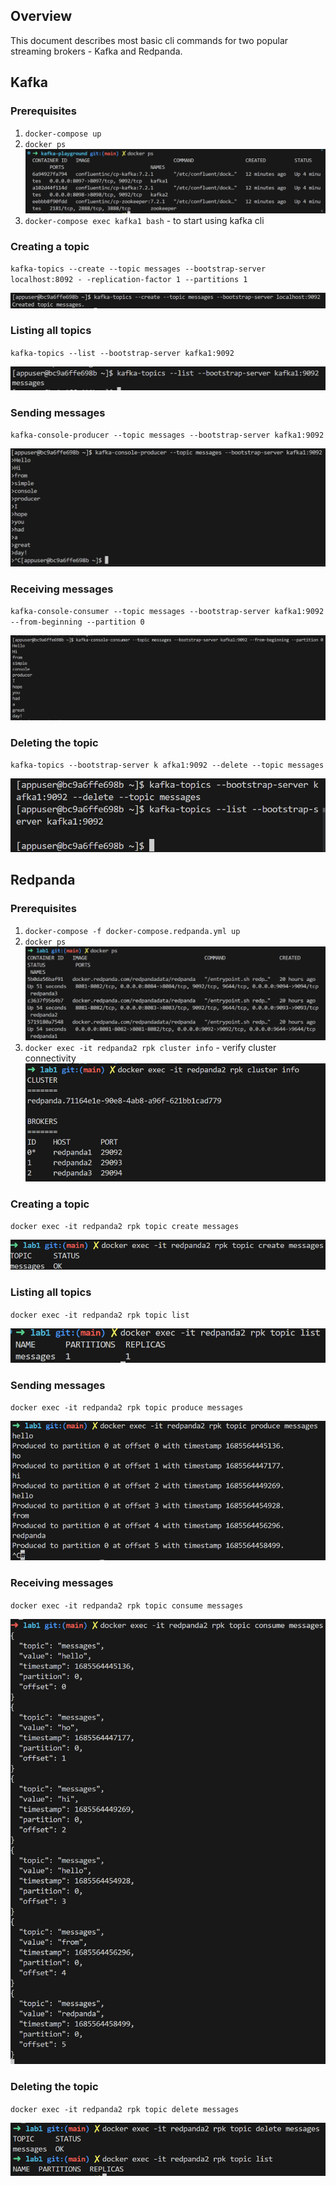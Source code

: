 ## Overview

This document describes most basic cli commands for two popular streaming brokers - Kafka and Redpanda.

## Kafka

### Prerequisites

1. `docker-compose up`
2. `docker ps`
![Docker ps output](./img/kafka-docker-ps.png)
3. `docker-compose exec kafka1 bash` - to start using kafka cli

### Creating a topic

`kafka-topics --create --topic messages --bootstrap-server localhost:8092 -
-replication-factor 1 --partitions 1`

![Output](./img/kafka-create-topic.png)

### Listing all topics

`kafka-topics --list --bootstrap-server kafka1:9092`

![Output](./img/kafka-list-topics.png)

### Sending messages

`kafka-console-producer --topic messages --bootstrap-server kafka1:9092`

![Output](./img/kafka-send-message.png)

### Receiving messages

`kafka-console-consumer --topic messages --bootstrap-server kafka1:9092 --from-beginning --partition 0`

![Output](./img/kafka-receive-message.png)

### Deleting the topic

`kafka-topics --bootstrap-server k
afka1:9092 --delete --topic messages`

![Output](./img/kafka-delete-topic.png)

## Redpanda

### Prerequisites

1. `docker-compose -f docker-compose.redpanda.yml up`
2. `docker ps`
![Output](./img/redpanda-docker-ps.png)
3. `docker exec -it redpanda2 rpk cluster info` - verify cluster connectivity
![Output](./img/redpanda-cluster-status.png)

### Creating a topic

`docker exec -it redpanda2 rpk topic create messages`

![Output](./img/redpanda-create-topic.png)

### Listing all topics

`docker exec -it redpanda2 rpk topic list`

![Output](./img/redpanda-list-topics.png)

### Sending messages

`docker exec -it redpanda2 rpk topic produce messages`

![Output](./img/redpanda-send-message.png)

### Receiving messages

`docker exec -it redpanda2 rpk topic consume messages`

![Output](./img/redpanda-receive-message.png)

### Deleting the topic

`docker exec -it redpanda2 rpk topic delete messages`

![Output](./img/redpanda-delete-topic.png)